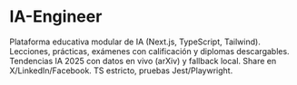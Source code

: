 # IA-Engineer
Plataforma educativa modular de IA (Next.js, TypeScript, Tailwind). Lecciones, prácticas, exámenes con calificación y diplomas descargables. Tendencias IA 2025 con datos en vivo (arXiv) y fallback local. Share en X/LinkedIn/Facebook. TS estricto, pruebas Jest/Playwright.

